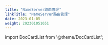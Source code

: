 ```yaml
---
title: "NameServer路由管理"
linkTitle: "NameServer路由管理"
date: 2023-01-05
weight: 202301051651
---
```


import DocCardList from '@theme/DocCardList';

<DocCardList />
